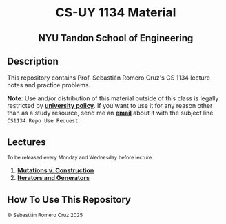 <h1 align=center>CS-UY 1134 Material</h1>

<h2 align=center>NYU Tandon School of Engineering</h2>

## Description

This repository contains Prof. Sebastián Romero Cruz's CS 1134 lecture notes and practice problems.

**Note**: Use and/or distribution of this material outside of this class is legally restricted by [**university
policy**](https://guides.nyu.edu/copyright/nyupermissions). If you want to use it for any reason other than as a study
resource, send me an [**email**](mailto:src402@nyu.edu) about it with the subject line `CS1134 Repo Use Request`.

## Lectures

<sub>To be released every Monday and Wednesday before lecture.</sub>

1. [**Mutations v. Construction**](lectures/01-mutations)
2. [**Iterators and Generators**](lectures/02-iterators-generators)

## How To Use This Repository

<sub>© Sebastián Romero Cruz 2025</sub>
